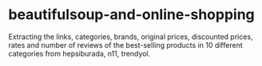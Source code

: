 # beautifulsoup-and-online-shopping
Extracting the links, categories, brands, original prices, discounted prices, rates and number of reviews of the best-selling products in 10 different categories from hepsiburada, n11, trendyol.
